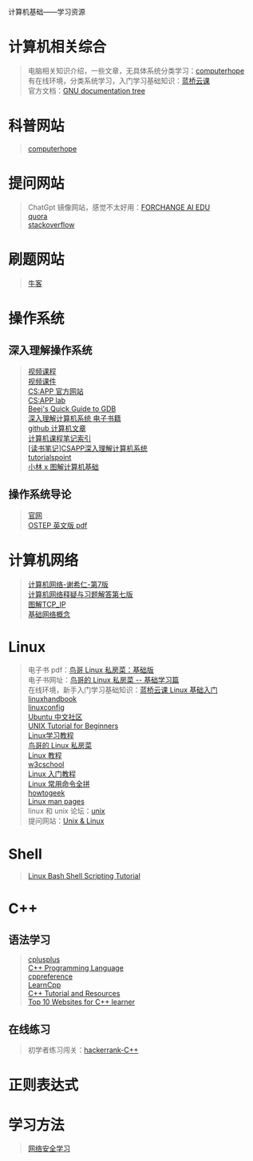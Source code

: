 ﻿计算机基础——学习资源  
  
# 计算机相关综合  
> 电脑相关知识介绍，一些文章，无具体系统分类学习：[computerhope](https://www.computerhope.com/)  
> 有在线环境，分类系统学习，入门学习基础知识：[蓝桥云课](https://www.lanqiao.cn/courses/1)  
> 官方文档：[GNU documentation tree](https://www.math.utah.edu/docs/info/)  
  
# 科普网站  
> [computerhope](https://www.computerhope.com/)  
  
# 提问网站  
> ChatGpt 镜像网站，感觉不太好用：[FORCHANGE AI EDU](https://chat.forchange.cn/)  
> [quora](https://www.quora.com/)  
> [stackoverflow](https://stackoverflow.com/)  
  
# 刷题网站  
> [牛客](https://www.nowcoder.com/)  
# 操作系统  
## 深入理解操作系统  
> [视频课程](https://www.bilibili.com/video/BV1iW411d7hd?p=1)  
> [视频课件](http://www.cs.cmu.edu/afs/cs/academic/class/15213-f15/www/lectures/)  
> [CS:APP 官方网站](http://www.cs.cmu.edu/afs/cs/academic/class/15213-f15/www/)  
> [CS:APP lab](http://csapp.cs.cmu.edu/3e/labs.html)  
> [Beej's Quick Guide to GDB](https://beej.us/guide/bggdb/)  
> [深入理解计算机系统 电子书籍](https://pan.baidu.com/s/184HE_Wr2L3GLFMRqrC1fLA?pwd=y59l)  
> [github 计算机文章](https://github.com/crisxuan/bestJavaer#%E6%B7%B1%E5%85%A5%E7%90%86%E8%A7%A3%E8%AE%A1%E7%AE%97%E6%9C%BA%E7%B3%BB%E7%BB%9F)  
> [计算机课程笔记索引](https://zhuanlan.zhihu.com/p/416946891)  
> [[读书笔记]CSAPP深入理解计算机系统](https://zhuanlan.zhihu.com/p/103476182)  
> [tutorialspoint](https://www.tutorialspoint.com/unix_sockets/index.htm)  
> [小林 x 图解计算机基础](https://xiaolincoding.com/)  
  
  
## 操作系统导论  
> [官网](https://pages.cs.wisc.edu/~remzi/OSTEP/)  
> [OSTEP 英文版 pdf](https://pan.baidu.com/s/19CnzCTmlSuUHQDtkdsF9dA?pwd=jutq)  
  
  
# 计算机网络  
> [计算机网络-谢希仁-第7版](https://pan.baidu.com/s/1oEd8FCXQrLXvAJ6SiLQC1Q?pwd=ubts)  
> [计算机网络释疑与习题解答第七版](https://pan.baidu.com/s/1Xo_WmI9lVK2tzFu1wbi4-A?pwd=acac)  
> [图解TCP_IP](https://pan.baidu.com/s/1Ke3L7B9K17OtaiFY9hCjHg?pwd=ypm8)  
> [基础网络概念](http://cn.linux.vbird.org/linux_server/0110network_basic.php)  
  
  
# Linux  
> 电子书 pdf：[鸟哥 Linux 私房菜：基础版](https://pan.baidu.com/s/1kggO3Nk_9rsICqZ-abSPQQ?pwd=z887)  
> 电子书网址：[鸟哥的 Linux 私房菜 -- 基础学习篇](http://cn.linux.vbird.org/linux_basic/linux_basic.php)  
> 在线环境，新手入门学习基础知识：[蓝桥云课 Linux 基础入门](https://www.lanqiao.cn/courses/1)  
> [linuxhandbook](https://linuxhandbook.com/)  
> [linuxconfig](https://linuxconfig.org/linux-tutorials)  
> [Ubuntu 中文社区](https://forum.ubuntu.org.cn/index.php)  
> [UNIX Tutorial for Beginners](http://www.ee.surrey.ac.uk/Teaching/Unix/)  
> [Linux学习教程](http://c.biancheng.net/linux_tutorial/)  
> [鸟哥的 Linux 私房菜](http://cn.linux.vbird.org/linux_basic/linux_basic.php)  
> [Linux 教程](https://www.runoob.com/linux/linux-tutorial.html)  
> [w3cschool](https://www.w3cschool.cn/linuxc/linuxc-612m3l6o.html)  
> [Linux 入门教程](http://www.imooc.com/wiki/linuxlesson)  
> [Linux 常用命令全拼](https://www.runoob.com/w3cnote/linux-command-full-fight.html)  
> [howtogeek](https://www.howtogeek.com/category/linux/)  
> [Linux man pages](https://linux.die.net/man/)  
> linux 和 unix 论坛：[unix](https://www.unix.com/)  
> 提问网站：[Unix & Linux](https://unix.stackexchange.com/tags)  
  
  
  
# Shell  
> [Linux Bash Shell Scripting Tutorial](https://bash.cyberciti.biz/guide/Main_Page)  
  
  
# C++  
  
## 语法学习  
> [cplusplus](https://cplusplus.com/doc/)  
> [C++ Programming Language](https://www.geeksforgeeks.org/c-plus-plus/?ref=shm)  
> [cppreference](https://en.cppreference.com/w/)  
> [LearnCpp](https://www.learncpp.com/)  
> [C++ Tutorial and Resources](https://www.educba.com/software-development/software-development-tutorials/c-plus-plus-programming-tutorial/)  
> [Top 10 Websites for C++ learner](https://dev.to/itsmedeepak/top-10-websites-for-c-learner-266i)  
  
  
## 在线练习  
> 初学者练习闯关：[hackerrank-C++](https://www.hackerrank.com/domains/cpp?filters[subdomains][]=cpp-introduction)  
  
# 正则表达式  
  
  
  
# 学习方法  
> [网络安全学习](https://www.zhihu.com/question/21680381)  
